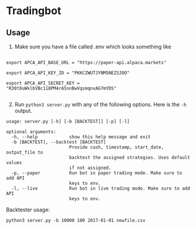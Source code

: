 
# Tradingbot

## Usage
1. Make sure you have a file called .env which looks something like

```

export APCA_API_BASE_URL = "https://paper-api.alpaca.markets"

export APCA_API_KEY_ID = "PKKCZWUTJYNM5NEZSJOO"

export APCA_API_SECRET_KEY = "R30t8uWklbVBc1i8PM4rASnnBwVqsmqnxAG7mYDS"


```

2. Run `python3 server.py` with any of the following options. Here is the `-h` output.  
```
usage: server.py [-h] [-b [BACKTEST]] [-p] [-l]

optional arguments:
  -h, --help            show this help message and exit
  -b [BACKTEST], --backtest [BACKTEST]
                        Provide cash, timestamp, start_date, output_file to
                        backtest the assigned strategies. Uses default values
                        if not assigned.
  -p, --paper           Run bot in paper trading mode. Make sure to add API
                        keys to env.
  -l, --live            Run bot in live trading mode. Make sure to add API
                        keys to env.

```

Backtester usage:
```
python3 server.py -b 10000 100 2017-01-01 newfile.csv
```
